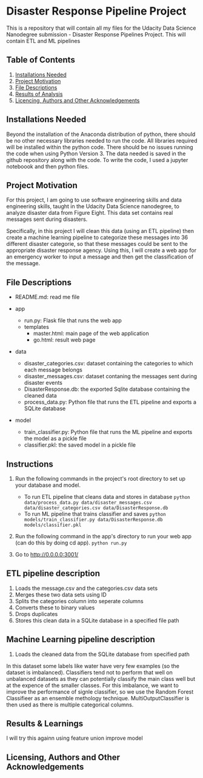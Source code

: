# Disaster Response Pipeline Project
This is a repository that will contain all my files for the Udacity Data Science Nanodegree submission - Disaster Response Pipelines Project. This will contain ETL and ML pipelines


## Table of Contents
1. [Installations Needed](#installations-needed)
2. [Project Motivation](#project-motivation)
3. [File Descriptions](#file-descriptions)
4. [Results of Analysis](#results-of-analysis)
5. [Licencing, Authors and Other Acknowledgements](#licensing-authors-and-other-acknowledgements)

## Installations Needed
Beyond the installation of the Anaconda distribution of python, there should be no other necessary libraries needed to run the code. All libraries required will be installed within the python code. There should be no issues running the code when using Python Version 3. The data needed is saved in the github repository along with the code. To write the code, I used a jupyter noteboook and then python files.

## Project Motivation
For this project, I am going to use software engineering skills and data engineering skills, taught in the Udacity Data Science nanodegree, to analyze disaster data from Figure Eight. This data set contains real messages sent during disasters. 

Specifically, in this project I will clean this data (using an ETL pipeline) then create a machine learning pipeline to categorize these messages into 36 different disaster categorie, so that these messages could be sent to the appropriate disaster response agency. Using this, I will create a web app for an emergency worker to input a message and then get the classification of the message.

## File Descriptions

- README.md: read me file
- app
	- run.py: Flask file that runs the web app
   	- templates
		- master.html: main page of the web application 
		- go.html: result web page
- data
	- disaster_categories.csv: dataset containing the categories to which each message belongs
	- disaster_messages.csv: dataset contaning the messages sent during disaster events
	- DisasterResponse.db: the exported Sqlite database containing the cleaned data
	- process_data.py: Python file that runs the ETL pipeline and exports a SQLite database
	
- model
	- train_classifier.py: Python file that runs the ML pipeline and exports the model as a pickle file
	- classifier.pkl: the saved model in a pickle file


## Instructions
1. Run the following commands in the project's root directory to set up your database and model.

    - To run ETL pipeline that cleans data and stores in database
        `python data/process_data.py data/disaster_messages.csv data/disaster_categories.csv data/DisasterResponse.db`
    - To run ML pipeline that trains classifier and saves
        `python models/train_classifier.py data/DisasterResponse.db models/classifier.pkl`

2. Run the following command in the app's directory to run your web app (can do this by doing cd app).
    `python run.py`

3. Go to http://0.0.0.0:3001/

## ETL pipeline description
1. Loads the message.csv and the categories.csv data sets
2. Merges these two data sets using ID
3. Splits the categories column into seperate columns
4. Converts these to binary values
5. Drops duplicates
6. Stores this clean data in a SQLite database in a specified file path

## Machine Learning pipeline description
1. Loads the cleaned data from the SQLite database from specified path


In this dataset some labels like water have very few examples (so the dataset is imbalanced). Classifiers tend not to perform that well on unbalanced datasets as they can potentially classify the main class well but at the expence of the smaller classes.  For this imbalance, we want to improve the performance of signle classifier, so we use the Random Forest Classifieer as an ensemble methology technique. MultiOutputClassifier is then used as there is multiple categorical columns. 

## Results & Learnings
I will try this againn using feature union improve model
## Licensing, Authors and Other Acknowledgements





